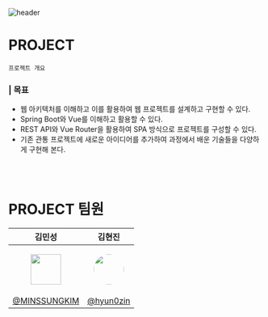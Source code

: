 ![header](https://capsule-render.vercel.app/api?type=waving&height=300&color=gradient&text=PROJECT&descAlign=60)

# PROJECT

`프로젝트 개요`

### | 목표

- 웹 아키텍처를 이해하고 이를 활용하여 웹 프로젝트를 설계하고 구현할 수 있다.
- Spring Boot와 Vue를 이해하고 활용할 수 있다.
- REST API와 Vue Router을 활용하여 SPA 방식으로 프로젝트를 구성할 수 있다.
- 기존 관통 프로젝트에 새로운 아이디어를 추가하여 과정에서 배운 기술들을 다양하게 구현해 본다.

<br><br>

# PROJECT 팀원

|                                                    김민성                                                     |                                                              김현진                                                              |
| :-----------------------------------------------------------------------------------------------------------: | :------------------------------------------------------------------------------------------------------------------------------: |
| <p align="center"><img src="https://avatars.githubusercontent.com/u/163739681?v=4" style="width:60px;" /></p> | <p align="center"><img src="https://avatars.githubusercontent.com/u/154870548?v=4" style="width:60px; border-radius: 50%" /></p> |
|                                [@MINSSUNGKIM](https://github.com/MINSSUNGKIM)                                 |                                             [@hyun0zin](https://github.com/hyun0zin)                                             |
